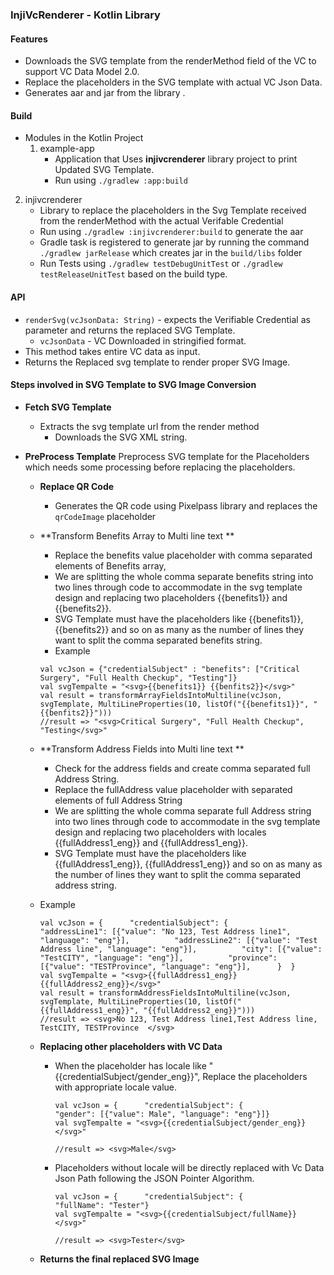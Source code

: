 ### InjiVcRenderer - Kotlin Library

#### Features
- Downloads the SVG template from the renderMethod field of the VC to support VC Data Model 2.0.
- Replace the placeholders in the SVG template with actual VC Json Data.
- Generates aar and jar from the library .

#### Build
- Modules in the Kotlin Project
    1. example-app
        - Application that Uses **injivcrenderer** library project to print Updated SVG Template.
        - Run using  `./gradlew :app:build`
2. injivcrenderer
    - Library to replace the placeholders in the Svg Template received from the renderMethod with the actual Verifable Credential
    - Run using `./gradlew :injivcrenderer:build` to generate the aar
    - Gradle task is registered to generate jar by running the command `./gradlew jarRelease` which creates jar in the `build/libs` folder
    - Run Tests using `./gradlew testDebugUnitTest` or `./gradlew testReleaseUnitTest` based on the build type.
#### API
- `renderSvg(vcJsonData: String)` - expects the Verifiable Credential as parameter and returns the replaced SVG Template.
    - `vcJsonData` - VC Downloaded in stringified format.
- This method takes entire VC data as input.
- Returns the Replaced svg template to render proper SVG Image.


#### Steps involved in SVG Template to SVG Image Conversion

- **Fetch SVG Template**
    - Extracts the svg template url from the render method
        - Downloads the SVG XML string.
- **PreProcess Template**
  Preprocess SVG template for the Placeholders which needs some processing before replacing the placeholders.

    - **Replace QR Code**
        - Generates the QR code using Pixelpass library and replaces the `qrCodeImage` placeholder

    - **Transform Benefits Array to Multi line text **
        - Replace the benefits value placeholder with comma separated elements of Benefits array,
        -  We are splitting the whole comma separate benefits string into two lines through code to accommodate in the svg template design and replacing two placeholders {{benefits1}} and {{benefits2}}.
        - SVG Template must have the placeholders like {{benefits1}}, {{benefits2}} and so on as many as the number of lines they want to split the comma separated benefits string.
        - Example

      ```
      val vcJson = {"credentialSubject" : "benefits": ["Critical Surgery", "Full Health Checkup", "Testing"]}
      val svgTempalte = "<svg>{{benefits1}} {{benfits2}}</svg>"
      val result = transformArrayFieldsIntoMultiline(vcJson, svgTemplate, MultiLineProperties(10, listOf("{{benefits1}}", "{{benfits2}}")))
      //result => "<svg>Critical Surgery", "Full Health Checkup", "Testing</svg>"
  
      ```

    - **Transform Address Fields  into Multi line text **
        - Check for the address fields and create comma separated full Address String.
        - Replace the fullAddress value placeholder with separated elements of full Address String
        - We are splitting the whole comma separate full Address string into two lines through code to accommodate in the svg template design and replacing two placeholders with locales {{fullAddress1_eng}} and {{fullAddress1_eng}}.
        - SVG Template must have the placeholders like {{fullAddress1_eng}}, {{fullAddress1_eng}} and so on as many as the number of lines they want to split the comma separated address string.
    - Example

      ```
      val vcJson = {      "credentialSubject": {          "addressLine1": [{"value": "No 123, Test Address line1", "language": "eng"}],          "addressLine2": [{"value": "Test Address line", "language": "eng"}],          "city": [{"value": "TestCITY", "language": "eng"}],          "province": [{"value": "TESTProvince", "language": "eng"}],      }  }
      val svgTempalte = "<svg>{{fullAddress1_eng}} {{fullAddress2_eng}}</svg>"
      val result = transformAddressFieldsIntoMultiline(vcJson, svgTemplate, MultiLineProperties(10, listOf("{{fullAddress1_eng}}", "{{fullAddress2_eng}}")))
      //result => <svg>No 123, Test Address line1,Test Address line, TestCITY, TESTProvince  </svg>
      ```

    - **Replacing other placeholders with VC Data**
        - When the placeholder has locale like "{{credentialSubject/gender_eng}}", Replace the placeholders with appropriate locale value.
          ```
          val vcJson = {      "credentialSubject": {          "gender": [{"value": Male", "language": "eng"}]}
          val svgTempalte = "<svg>{{credentialSubject/gender_eng}}</svg>"
          
          //result => <svg>Male</svg>
          ```
        - Placeholders without locale will be directly replaced with Vc Data Json Path following the JSON Pointer Algorithm.
          ```
          val vcJson = {      "credentialSubject": {          "fullName": "Tester"}
          val svgTempalte = "<svg>{{credentialSubject/fullName}}</svg>"
          
          //result => <svg>Tester</svg>
          ```

    - **Returns the final replaced SVG Image**